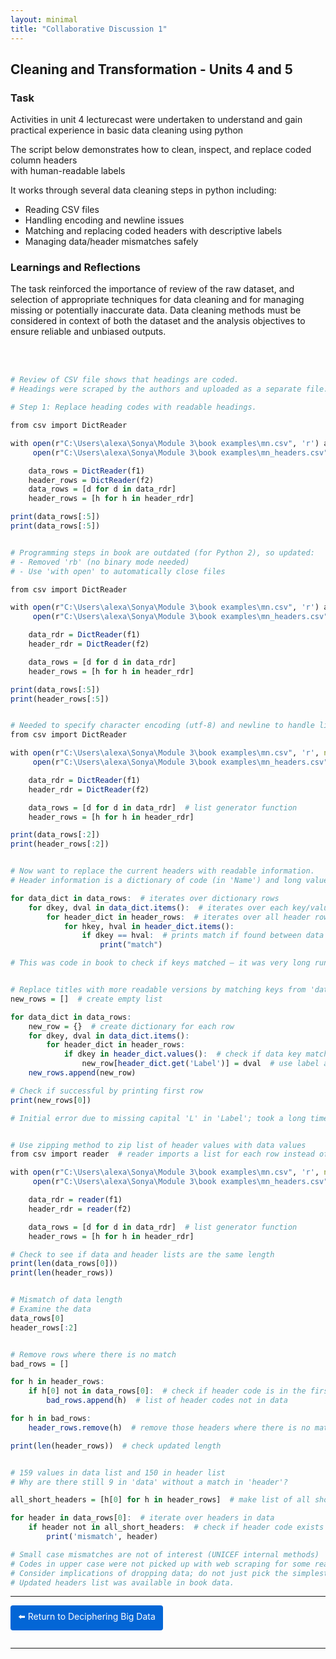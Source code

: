 ```yaml
---
layout: minimal
title: "Collaborative Discussion 1"
---
```


## Cleaning and Transformation - Units 4 and 5

### Task
Activities in unit 4 lecturecast were undertaken to understand and gain practical experience in basic data cleaning using python

The script below demonstrates how to clean, inspect, and replace coded column headers  
with human-readable labels 

It works through several data cleaning steps in python including:
- Reading CSV files 
- Handling encoding and newline issues
- Matching and replacing coded headers with descriptive labels
- Managing data/header mismatches safely

### Learnings and Reflections
The task reinforced the importance of review of the raw dataset, and selection of appropriate techniques for data cleaning and for managing missing or potentially inaccurate data.  Data cleaning methods must be considered in context of both the dataset and the analysis objectives to ensure reliable and unbiased outputs.

<br><br>

```r
# Review of CSV file shows that headings are coded.
# Headings were scraped by the authors and uploaded as a separate file.

# Step 1: Replace heading codes with readable headings.

from csv import DictReader

with open(r"C:\Users\alexa\Sonya\Module 3\book examples\mn.csv", 'r') as f1, \
     open(r"C:\Users\alexa\Sonya\Module 3\book examples\mn_headers.csv", 'r') as f2:

    data_rows = DictReader(f1)
    header_rows = DictReader(f2)
    data_rows = [d for d in data_rdr]
    header_rows = [h for h in header_rdr]

print(data_rows[:5])
print(data_rows[:5])


# Programming steps in book are outdated (for Python 2), so updated:
# - Removed 'rb' (no binary mode needed)
# - Use 'with open' to automatically close files

from csv import DictReader

with open(r"C:\Users\alexa\Sonya\Module 3\book examples\mn.csv", 'r') as f1, \
     open(r"C:\Users\alexa\Sonya\Module 3\book examples\mn_headers.csv", 'r') as f2:

    data_rdr = DictReader(f1)
    header_rdr = DictReader(f2)

    data_rows = [d for d in data_rdr]
    header_rows = [h for h in header_rdr]

print(data_rows[:5])
print(header_rows[:5])


# Needed to specify character encoding (utf-8) and newline to handle line endings correctly.
from csv import DictReader

with open(r"C:\Users\alexa\Sonya\Module 3\book examples\mn.csv", 'r', newline='', encoding='utf-8') as f1, \
     open(r"C:\Users\alexa\Sonya\Module 3\book examples\mn_headers.csv", 'r', newline='', encoding='utf-8') as f2:

    data_rdr = DictReader(f1)
    header_rdr = DictReader(f2)

    data_rows = [d for d in data_rdr]  # list generator function
    header_rows = [h for h in header_rdr]

print(data_rows[:2])
print(header_rows[:2])


# Now want to replace the current headers with readable information.
# Header information is a dictionary of code (in 'Name') and long value (in 'Label').

for data_dict in data_rows:  # iterates over dictionary rows
    for dkey, dval in data_dict.items():  # iterates over each key/value
        for header_dict in header_rows:  # iterates over all header rows
            for hkey, hval in header_dict.items():
                if dkey == hval:  # prints match if found between data keys and header data
                    print("match")

# This was code in book to check if keys matched — it was very long running. Do not run!


# Replace titles with more readable versions by matching keys from 'data' with values from 'header'
new_rows = []  # create empty list

for data_dict in data_rows:
    new_row = {}  # create dictionary for each row
    for dkey, dval in data_dict.items():
        for header_dict in header_rows:
            if dkey in header_dict.values():  # check if data key matches header values
                new_row[header_dict.get('Label')] = dval  # use label as key, data as value
    new_rows.append(new_row)

# Check if successful by printing first row
print(new_rows[0])

# Initial error due to missing capital 'L' in 'Label'; took a long time to resolve!


# Use zipping method to zip list of header values with data values
from csv import reader  # reader imports a list for each row instead of dict; zip needs lists

with open(r"C:\Users\alexa\Sonya\Module 3\book examples\mn.csv", 'r', newline='', encoding='utf-8') as f1, \
     open(r"C:\Users\alexa\Sonya\Module 3\book examples\mn_headers.csv", 'r', newline='', encoding='utf-8') as f2:

    data_rdr = reader(f1)
    header_rdr = reader(f2)

    data_rows = [d for d in data_rdr]  # list generator function
    header_rows = [h for h in header_rdr]

# Check to see if data and header lists are the same length
print(len(data_rows[0]))
print(len(header_rows))


# Mismatch of data length
# Examine the data
data_rows[0]
header_rows[:2]


# Remove rows where there is no match
bad_rows = []

for h in header_rows:
    if h[0] not in data_rows[0]:  # check if header code is in the first row of the data
        bad_rows.append(h)  # list of header codes not in data

for h in bad_rows:
    header_rows.remove(h)  # remove those headers where there is no match

print(len(header_rows))  # check updated length


# 159 values in data list and 150 in header list
# Why are there still 9 in 'data' without a match in 'header'?

all_short_headers = [h[0] for h in header_rows]  # make list of all short headers

for header in data_rows[0]:  # iterate over headers in data
    if header not in all_short_headers:  # check if header code exists in short header list
        print('mismatch', header)

# Small case mismatches are not of interest (UNICEF internal methods)
# Codes in upper case were not picked up with web scraping for some reason; decide whether to drop or manually look up.
# Consider implications of dropping data; do not just pick the simplest fix!
# Updated headers list was available in book data.

```
 


<hr>

<a href="https://sjackson-ds25.github.io/DecipheringBigData/Landing%20page.html" style="display:inline-block; padding:8px 12px; background-color:#0366d6; color:white; text-decoration:none; border-radius:4px; margin-bottom:1em;">⬅️ Return to Deciphering Big Data</a>

<hr>
